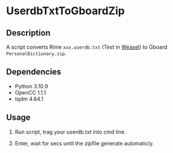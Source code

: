 # UserdbTxtToGboardZip

## Description

A script converts Rime `xxx.userdb.txt` (Test in [Weasel](https://github.com/rime/weasel)) to Gboard `PersonalDictionary.zip`.

## Dependencies

- Python 3.10.9
- OpenCC 1.1.1
- tqdm 4.64.1

## Usage

1. Run script, trag your userdb.txt into cmd line.

2. Enter, wait for secs until the zipfile generate automaticly.

